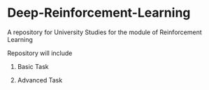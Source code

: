 # Deep-Reinforcement-Learning
A repository for  University Studies for the module of Reinforcement Learning


Repository will include

1) Basic Task

2) Advanced Task
